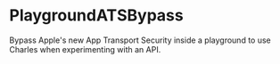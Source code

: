 # PlaygroundATSBypass
Bypass Apple's new App Transport Security inside a playground to use Charles when experimenting with an API.
